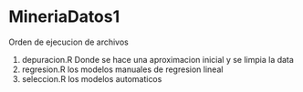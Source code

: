 # MineriaDatos1

Orden de ejecucion de archivos

1. depuracion.R Donde se hace una aproximacion inicial y se limpia la data
2. regresion.R los modelos manuales de regresion lineal
3. seleccion.R los modelos automaticos
